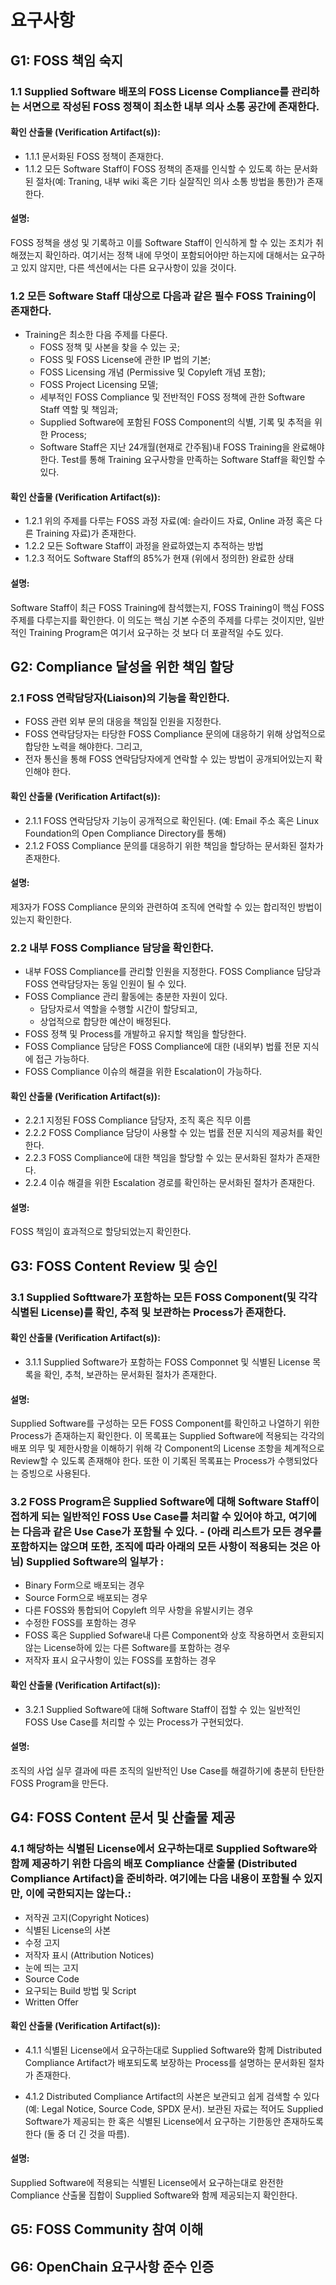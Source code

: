# 요구사항

## G1: FOSS 책임 숙지

### 1.1 Supplied Software 배포의 FOSS License Compliance를 관리하는 서면으로 작성된 FOSS 정책이 최소한 내부 의사 소통 공간에 존재한다.

#### 확인 산출물 (Verification Artifact(s)):
- 1.1.1 문서화된 FOSS 정책이 존재한다.
- 1.1.2 모든 Software Staff이 FOSS 정책의 존재를 인식할 수 있도록 하는 문서화된 절차(예: Traning, 내부 wiki 혹은 기타 실잘직인 의사 소통 방법을 통한)가 존재한다.

#### 설명:
FOSS 정책을 생성 및 기록하고 이를 Software Staff이 인식하게 할 수 있는 조치가 취해졌는지 확인하라. 여기서는 정책 내에 무엇이 포함되어야만 하는지에 대해서는 요구하고 있지 않지만, 다른 섹션에서는 다른 요구사항이 있을 것이다.


### 1.2 모든 Software Staff 대상으로 다음과 같은 필수 FOSS Training이 존재한다. 
- Training은 최소한 다음 주제를 다룬다. 
  - FOSS 정책 및 사본을 찾을 수 있는 곳;
  - FOSS 및 FOSS License에 관한 IP 법의 기본;
  - FOSS Licensing 개념 (Permissive 및 Copyleft 개념 포함);
  - FOSS Project Licensing 모델;
  - 세부적인 FOSS Compliance 및 전반적인 FOSS 정책에 관한 Software Staff 역할 및 책임과; 
  - Supplied Software에 포함된 FOSS Component의 식별, 기록 및 추적을 위한 Process;
  - Software Staff은 지난 24개월(현재로 간주됨)내 FOSS Training을 완료해야 한다. Test를 통해 Training 요구사항을 만족하는 Software Staff을 확인할 수 있다. 

#### 확인 산출물 (Verification Artifact(s)):
- 1.2.1 위의 주제를 다루는 FOSS 과정 자료(예: 슬라이드 자료, Online 과정 혹은 다른 Training 자료)가 존재한다.
- 1.2.2 모든 Software Staff이 과정을 완료하였는지 추적하는 방법
- 1.2.3 적어도 Software Staff의 85%가 현재 (위에서 정의한) 완료한 상태

#### 설명:
Software Staff이 최근 FOSS Training에 참석했는지, FOSS Training이 핵심 FOSS 주제를 다루는지를 확인한다. 이 의도는 핵심 기본 수준의 주제를 다루는 것이지만, 일반적인 Training Program은 여기서 요구하는 것 보다 더 포괄적일 수도 있다. 

## G2: Compliance 달성을 위한 책임 할당
### 2.1 FOSS 연락담당자(Liaison)의 기능을 확인한다. 
- FOSS 관련 외부 문의 대응을 책임질 인원을 지정한다. 
- FOSS 연락담당자는 타당한 FOSS Compliance 문의에 대응하기 위해 상업적으로 합당한 노력을 해야한다. 그리고,
- 전자 통신을 통해 FOSS 연락담당자에게 연락할 수 있는 방법이 공개되어있는지 확인해야 한다. 

#### 확인 산출물 (Verification Artifact(s)):

- 2.1.1 FOSS 연락담당자 기능이 공개적으로 확인된다. (예: Email 주소 혹은 Linux Foundation의 Open Compliance Directory를 통해)
- 2.1.2 FOSS Compliance 문의를 대응하기 위한 책임을 할당하는 문서화된 절차가 존재한다. 

#### 설명:
제3자가 FOSS Compliance 문의와 관련하여 조직에 연락할 수 있는 합리적인 방법이 있는지 확인한다. 

### 2.2 내부 FOSS Compliance 담당을 확인한다. 

- 내부 FOSS Compliance를 관리할 인원을 지정한다. FOSS Compliance 담당과 FOSS 연락담당자는 동일 인원이 될 수 있다.
- FOSS Compliance 관리 활동에는 충분한 자원이 있다. 
  - 담당자로서 역할을 수행할 시간이 할당되고, 
  - 상업적으로 합당한 예산이 배정된다. 
- FOSS 정책 및 Process를 개발하고 유지할 책임을 할당한다.  
- FOSS Compliance 담당은 FOSS Compliance에 대한 (내외부) 법률 전문 지식에 접근 가능하다. 
- FOSS Compliance 이슈의 해결을 위한 Escalation이 가능하다. 

#### 확인 산출물 (Verification Artifact(s)):
- 2.2.1 지정된 FOSS Compliance 담당자, 조직 혹은 직무 이름
- 2.2.2 FOSS Compliance 담당이 사용할 수 있는 법률 전문 지식의 제공처를 확인한다. 
- 2.2.3 FOSS Compliance에 대한 책임을 할당할 수 있는 문서화된 절차가 존재한다. 
- 2.2.4 이슈 해결을 위한 Escalation 경로를 확인하는 문서화된 절차가 존재한다. 

#### 설명: 
FOSS 책임이 효과적으로 할당되었는지 확인한다. 

## G3: FOSS Content Review 및 승인

### 3.1 Supplied Softtware가 포함하는 모든 FOSS Component(및 각각 식별된 License)를 확인, 추적 및 보관하는 Process가 존재한다.  

#### 확인 산출물 (Verification Artifact(s)):
- 3.1.1 Supplied Software가 포함하는 FOSS Componnet 및 식별된 License 목록을 확인, 추척, 보관하는 문서화된 절차가 존재한다. 

#### 설명: 
Supplied Software를 구성하는 모든 FOSS Component를 확인하고 나열하기 위한 Process가 존재하는지 확인한다. 이 목록표는 Supplied Software에 적용되는 각각의 배포 의무 및 제한사항을 이해하기 위해 각 Component의 License 조항을 체계적으로  Review할 수 있도록 존재해야 한다. 또한 이 기록된 목록표는 Process가 수행되었다는 증빙으로 사용된다. 

### 3.2 FOSS Program은 Supplied Software에 대해 Software Staff이 접하게 되는 일반적인 FOSS Use Case를 처리할 수 있어야 하고, 여기에는 다음과 같은 Use Case가 포함될 수 있다. - (아래 리스트가 모든 경우를 포함하지는 않으며 또한, 조직에 따라 아래의 모든 사항이 적용되는 것은 아님) Supplied Software의 일부가 :   
- Binary Form으로 배포되는 경우 
- Source Form으로 배포되는 경우
- 다른 FOSS와 통합되어 Copyleft 의무 사항을 유발시키는 경우
- 수정한 FOSS를 포함하는 경우
- FOSS 혹은 Supplied Sofware내 다른 Component와 상호 작용하면서 호환되지 않는 License하에 있는 다른 Software를 포함하는 경우
- 저작자 표시 요구사항이 있는 FOSS를 포함하는 경우

#### 확인 산출물 (Verification Artifact(s)):
- 3.2.1 Supplied Software에 대해 Software Staff이 접할 수 있는 일반적인 FOSS Use Case를 처리할 수 있는 Process가 구현되었다. 

#### 설명: 
조직의 사업 실무 결과에 따른 조직의 일반적인 Use Case를 해결하기에 충분히 탄탄한 FOSS Program을 만든다. 


## G4: FOSS Content 문서 및 산출물 제공

### 4.1 해당하는 식별된 License에서 요구하는대로 Supplied Software와 함께 제공하기 위한 다음의 배포 Compliance 산출물 (Distributed Compliance Artifact)을 준비하라. 여기에는 다음 내용이 포함될 수 있지만, 이에 국한되지는 않는다.: 
- 저작권 고지(Copyright Notices)
- 식별된 License의 사본
- 수정 고지
- 저작자 표시 (Attribution Notices)
- 눈에 띄는 고지
- Source Code
- 요구되는 Build 방법 및 Script
- Written Offer

#### 확인 산출물 (Verification Artifact(s)):
- 4.1.1 식별된 License에서 요구하는대로 Supplied Software와 함께 Distributed Compliance Artifact가 배포되도록 보장하는 Process를 설명하는 문서화된 절차가 존재한다. 

- 4.1.2 Distributed Compliance Artifact의 사본은 보관되고 쉽게 검색할 수 있다 (예: Legal Notice, Source Code, SPDX 문서). 보관된 자료는 적어도 Supplied Software가 제공되는 한 혹은 식별된 License에서 요구하는 기한동안 존재하도록 한다 (둘 중 더 긴 것을 따름). 

#### 설명:
Supplied Software에 적용되는 식별된 License에서 요구하는대로 완전한 Compliance 산출물 집합이 Supplied Software와 함께 제공되는지 확인한다. 

## G5: FOSS Community 참여 이해

## G6: OpenChain 요구사항 준수 인증
